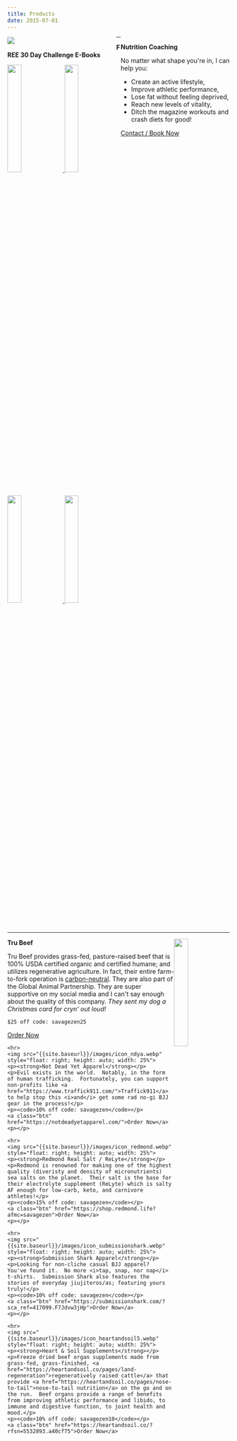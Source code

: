 ```yaml
---
title: Products
date: 2015-07-01
---
```


<!-- Nutrition Coaching -->
<div>
    <div style="width: 49%; float: left">
        <img src="{{ site.baseurl }}/images/coaching.webp">
    </div>
    <div style="width: 49%; float: right">
        <p><strong>Nutrition Coaching</strong></p>
        <p>No matter what shape you're in, I can help you:
        <ul>
            <li>Create an active lifestyle,</li>
            <li>Improve athletic performance,</li>
            <li>Lose fat without feeling deprived,</li>
            <li>Reach new levels of vitality,</li>
            <li>Ditch the magazine workouts and crash diets for good!</li>
        </ul>
        </p>
        <a class="btn" href="https://t.me/savagezen">Contact / Book Now</a>
    </div>
</div>

<!-- E-Books -->
<div>
    <hr>
    <p><strong>FREE 30 Day Challenge E-Books</strong></p>
    <p>
        <a href="https://docs.google.com/document/d/1sd2nnWdQCKCc66bG1GoKjWA9kHngXTLKJ8bCrnG7dtA/edit?usp=sharing">
            <img src="{{site.baseurl}}/images/cover_youth.webp" style="height: auto; width: 25%">
        </a>
        <a href="https://docs.google.com/document/d/1rwU6oyvDzk_ICVtzExTlSZmlxq_feasBF9Z4AVinUUw/edit?usp=sharing">
            <img src="{{site.baseurl}}/images/cover_white.webp" style="height: auto; width: 25%">
        </a>
        <a href="https://docs.google.com/document/d/1_nduWXNqr5tbXSJgN9cYa6Og-PcE9JM3aiidwTLyy2o/edit?usp=sharing">
            <img src="{{site.baseurl}}/images/cover_blue.webp" style="height: auto; width: 25%">
        </a>
        <a href="https://docs.google.com/document/d/1xc_yCmlJi0rAbMSN-IP4JThtys9UVW2y5653V68Jg9o/edit?usp=sharing">
            <img src="{{site.baseurl}}/images/cover_purple.webp" style="height: auto; width: 25%">
        </a>
    </p>
</div>

<!--  Affiliate Products -->
<div>
    <hr>
    <img src="{{site.baseurl}}/images/icon_trubeef.webp" style="float: right; height: auto; width: 25%">
    <p><strong>Tru Beef</strong></p>
    <p>Tru Beef provides grass-fed, pasture-raised beef that is 100% USDA certified organic and certified humane; and utilizes regenerative agriculture.  In fact, their entire farm-to-fork operation is <a href="https://truorganicbeef.com/pages/trubeef-is-carbon-neutral">carbon-neutral</a>.  They are also part of the Global Animal Partnership.  They are super supportive on my social media and I can't say enough about the quality of this company.  <i>They sent my dog a Christmas card for cryn' out loud!</i></p>
    <p><code>$25 off code: savagezen25</code></p>
    <a class="btn" href="https://truorganicbeef.com/?rfsn=5175794.fe9668">Order Now</a>
    <p></p>

    <hr>
    <img src="{{site.baseurl}}/images/icon_ndya.webp" style="float: right; height: auto; width: 25%">
    <p><strong>Not Dead Yet Apparel</strong></p>
    <p>Evil exists in the world.  Notably, in the form of human trafficking.  Fortunately, you can support non-profits like <a href="https://www.traffick911.com/">Traffick911</a> to help stop this <i>and</i> get some rad no-gi BJJ gear in the process!</p>
    <p><code>10% off code: savagezen</code></p>
    <a class="btn" href="https://notdeadyetapparel.com/">Order Now</a>
    <p></p>

    <hr>
    <img src="{{site.baseurl}}/images/icon_redmond.webp" style="float: right; height: auto; width: 25%">
    <p><strong>Redmond Real Salt / ReLyte</strong></p>
    <p>Redmond is renowned for making one of the highest quality (diveristy and density of micronutrients) sea salts on the planet.  Their salt is the base for their electrolyte supplement (ReLyte) which is salty AF enough for low-carb, keto, and carnivore athletes!</p>
    <p><code>15% off code: savagezen</code></p>
    <a class="btn" href="https://shop.redmond.life?afmc=savagezen">Order Now</a>
    <p></p>

    <hr>
    <img src="{{site.baseurl}}/images/icon_submissionshark.webp" style="float: right; height: auto; width: 25%">
    <p><strong>Submission Shark Apparel</strong></p>
    <p>Looking for non-cliche casual BJJ apparel?  You've found it.  No more <i>tap, snap, nor nap</i> t-shirts.  Submission Shark also features the stories of everyday jiujiteros/as; featuring yours truly!</p>
    <p><code>10% off code: savagezen</code></p>
    <a class="btn" href="https://submissionshark.com/?sca_ref=417099.F7Jdvw3jHp">Order Now</a>
    <p></p>

    <hr>
    <img src="{{site.baseurl}}/images/icon_heartandsoil5.webp" style="float: right; height: auto; width: 25%">
    <p><strong>Heart & Soil Supplements</strong></p>
    <p>Freeze dried beef organ supplements made from grass-fed, grass-finished, <a href="https://heartandsoil.co/pages/land-regeneration">regeneratively raised cattle</a> that provide <a href="https://heartandsoil.co/pages/nose-to-tail">nose-to-tail nutrition</a> on the go and on the run.  Beef organs provide a range of benefits from improving athletic performance and libido, to immune and digestive function, to joint health and mood.</p>
    <p><code>10% off code: savagezen10</code></p>
    <a class="btn" href="https://heartandsoil.co/?rfsn=5532893.a40cf75">Order Now</a>
</div>